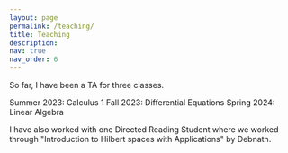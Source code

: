 ```yaml
---
layout: page
permalink: /teaching/
title: Teaching
description: 
nav: true
nav_order: 6
---
```


So far, I have been a TA for three classes.

Summer 2023: Calculus 1
Fall 2023: Differential Equations
Spring 2024: Linear Algebra

I have also worked with one Directed Reading Student where we worked through "Introduction to Hilbert spaces with Applications" by Debnath.
